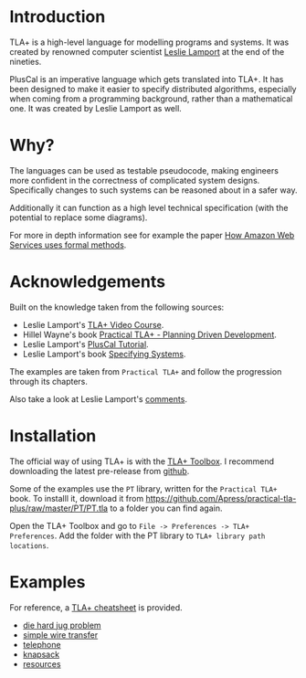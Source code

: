 # Introduction

TLA+ is a high-level language for modelling programs and systems. It was created
by renowned computer scientist [Leslie Lamport](https://lamport.org/) at the end
of the nineties.

PlusCal is an imperative language which gets translated into TLA+. It has been
designed to make it easier to specify distributed algorithms, especially when
coming from a programming background, rather than a mathematical one. It was
created by Leslie Lamport as well.

# Why?

The languages can be used as testable pseudocode, making engineers more
confident in the correctness of complicated system designs. Specifically changes
to such systems can be reasoned about in a safer way.

Additionally it can function as a high level technical specification (with the
potential to replace some diagrams).

For more in depth information see for example the paper
[How Amazon Web Services uses formal methods](https://www.amazon.science/publications/how-amazon-web-services-uses-formal-methods).

# Acknowledgements

Built on the knowledge taken from the following sources:

- Leslie Lamport's
  [TLA+ Video Course](https://lamport.azurewebsites.net/video/videos.html).
- Hillel Wayne's book
  [Practical TLA+ - Planning Driven Development](https://link.springer.com/book/10.1007/978-1-4842-3829-5).
- Leslie Lamport's
  [PlusCal Tutorial](https://lamport.azurewebsites.net/tla/tutorial/home.html).
- Leslie Lamport's book
  [Specifying Systems](https://lamport.azurewebsites.net/tla/book-21-07-04.pdf).

The examples are taken from `Practical TLA+` and follow the progression through
its chapters.

Also take a look at Leslie Lamport's
[comments](https://lamport.azurewebsites.net/tla/practical-tla.html).

# Installation

The official way of using TLA+ is with the
[TLA+ Toolbox](https://lamport.azurewebsites.net/tla/toolbox.html). I recommend
downloading the latest pre-release from
[github](https://github.com/tlaplus/tlaplus/releases).

Some of the examples use the `PT` library, written for the `Practical TLA+`
book. To installl it, download it from
https://github.com/Apress/practical-tla-plus/raw/master/PT/PT.tla to a folder
you can find again.

Open the TLA+ Toolbox and go to `File -> Preferences -> TLA+ Preferences`. Add
the folder with the PT library to `TLA+ library path locations`.

# Examples

For reference, a [TLA+ cheatsheet](./tla+-cheatsheet.md) is provided.

- [die hard jug problem](./examples/die_hard_jugs/)
- [simple wire transfer](./examples/simple_wire_transfer/)
- [telephone](./examples/telephone/)
- [knapsack](./examples/knapsack/)
- [resources](./examples/resources/)
